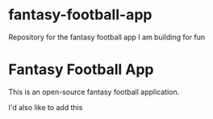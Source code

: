 # fantasy-football-app
Repository for the fantasy football app I am building for fun


# Fantasy Football App
This is an open-source fantasy football application.


I'd also like to add this

